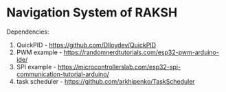# Navigation System of RAKSH
Dependencies:
1. QuickPID - https://github.com/Dlloydev/QuickPID
2. PWM example - https://randomnerdtutorials.com/esp32-pwm-arduino-ide/
3. SPI example - https://microcontrollerslab.com/esp32-spi-communication-tutorial-arduino/
4. task scheduler - https://github.com/arkhipenko/TaskScheduler
